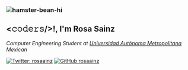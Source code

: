 ### ![hamster-bean-hi](https://user-images.githubusercontent.com/92283910/163730192-81879739-c7d4-4dc4-bab1-e544cf63e513.gif)<h2> <𝚌𝚘𝚍𝚎𝚛𝚜/>!, I'm Rosa Sainz </h2>


<p><em>Computer Engineering Student at <a href="https://www.uam.mx/">Universidad Autónoma Metropolitana</a></br>Mexican 
</em></p>

[![Twitter: rosaainz](https://img.shields.io/twitter/follow/rosaainz?style=social)](https://twitter.com/rosaainz)
[![GitHub rosaainz](https://img.shields.io/github/followers/rosaainz?label=follow&style=social)](https://github.com/rosaainz)
